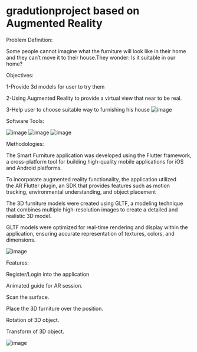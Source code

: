 # gradutionproject based on Augmented Reality


Problem Definition:

Some people cannot imagine what the furniture will look like in their home and they can’t move it to their house.They wonder: Is it suitable in our home?

Objectives:

1-Provide 3d models for user to try them

2-Using Augmented Reality to provide 
    a virtual view that near to be real.

3-Help user to choose suitable way to
    furnishing his house
![image](https://github.com/Zead-Fekry/SmartFurniture/assets/77162607/c221492e-bce9-4132-85d6-c473ef566943)

Software Tools:

![image](https://github.com/Zead-Fekry/SmartFurniture/assets/77162607/0c7edee4-6232-4d48-bf10-fd57373f610f)
![image](https://github.com/Zead-Fekry/SmartFurniture/assets/77162607/054b0d1e-9fac-456f-9e94-3634c925ac15)
![image](https://github.com/Zead-Fekry/SmartFurniture/assets/77162607/78ac5771-e3a7-4cd6-8b4d-866342da0022)

Methodologies:


The Smart Furniture application was developed using the Flutter framework, a cross-platform tool for building high-quality mobile applications for iOS and Android platforms.

To incorporate augmented reality functionality, the application utilized the AR Flutter plugin, an SDK that provides features such as motion tracking, environmental understanding, and object placement

The 3D furniture models were created using GLTF, a modeling technique that combines multiple high-resolution images to create a detailed and realistic 3D model.

GLTF models were optimized for real-time rendering and display within the application, ensuring accurate representation of textures, colors, and dimensions.

![image](https://github.com/Zead-Fekry/SmartFurniture/assets/77162607/a31d3520-3522-45df-bdd3-2650d6735780)

Features:

Register/Login into the application

Animated guide for AR session.

Scan the surface.

Place the 3D furniture over the position.

Rotation of 3D object.

Transform of 3D object.

![image](https://github.com/Zead-Fekry/SmartFurniture/assets/77162607/f77a49a2-dacf-42a9-8916-464e3f7d619c)









        



